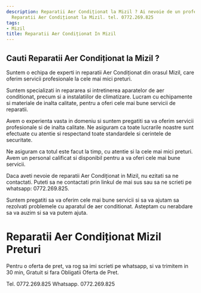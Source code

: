 ```yaml
---
description: Reparatii Aer Condiționat la Mizil ? Ai nevoie de un profesionist in
  Reparatii Aer Condiționat la Mizil. tel. 0772.269.825
tags:
- Mizil
title: Reparatii Aer Condiționat In Mizil
---
```



## Cauti Reparatii Aer Condiționat la Mizil ?


Suntem o echipa de experti in reparatii Aer Condiționat din orasul Mizil,  care oferim servicii profesionale la cele mai mici preturi. 

Suntem specializati in repararea si intretinerea aparatelor de aer conditionat, precum si a instalatiilor de climatizare. Lucram cu echipamente si materiale de inalta calitate, pentru a oferi cele mai bune servicii de reparatii.

Avem o experienta vasta in domeniu si suntem pregatiti sa va oferim servicii profesionale si de inalta calitate. Ne asiguram ca toate lucrarile noastre sunt efectuate cu atentie si respectand toate standardele si cerintele de securitate.

Ne asiguram ca totul este facut la timp, cu atentie si la cele mai mici preturi. Avem un personal calificat si disponibil pentru a va oferi cele mai bune servicii.

Daca aveti nevoie de reparatii Aer Condiționat in Mizil, nu ezitati sa ne contactati. Puteti sa ne contactati prin linkul de mai sus sau sa ne scrieti pe whatsapp: 0772.269.825.

Suntem pregatiti sa va oferim cele mai bune servicii si sa va ajutam sa rezolvati problemele cu aparatul de aer conditionat. Asteptam cu nerabdare sa va auzim si sa va putem ajuta.

# Reparatii Aer Condiționat Mizil Preturi
Pentru o oferta de pret, va rog sa imi scrieti pe whatsapp, si va trimitem in 30 min, Gratuit si fara Obligatii Oferta de Pret.

Tel. 0772.269.825
Whatsapp. 0772.269.825